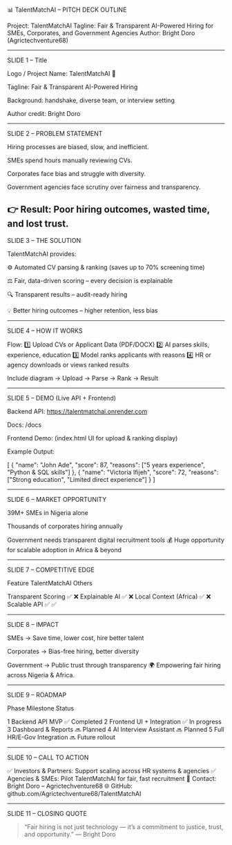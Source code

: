 📊 TalentMatchAI – PITCH DECK OUTLINE 

Project: TalentMatchAI
Tagline: Fair & Transparent AI-Powered Hiring for SMEs, Corporates, and Government Agencies
Author: Bright Doro (Agrictechventure68)


---

SLIDE 1 – Title

Logo / Project Name: TalentMatchAI 🎯

Tagline: Fair & Transparent AI-Powered Hiring

Background: handshake, diverse team, or interview setting

Author credit: Bright Doro



---

SLIDE 2 – PROBLEM STATEMENT

Hiring processes are biased, slow, and inefficient.

SMEs spend hours manually reviewing CVs.

Corporates face bias and struggle with diversity.

Government agencies face scrutiny over fairness and transparency.


👉 Result: Poor hiring outcomes, wasted time, and lost trust.
---

SLIDE 3 – THE SOLUTION 

TalentMatchAI provides:

⚙ Automated CV parsing & ranking (saves up to 70% screening time)

⚖ Fair, data-driven scoring – every decision is explainable

🔍 Transparent results – audit-ready hiring

💡 Better hiring outcomes – higher retention, less bias

---

SLIDE 4 – HOW IT WORKS 

Flow:
1️⃣ Upload CVs or Applicant Data (PDF/DOCX)
2️⃣ AI parses skills, experience, education
3️⃣ Model ranks applicants with reasons
4️⃣ HR or agency downloads or views ranked results

Include diagram → Upload → Parse → Rank → Result


---

SLIDE 5 – DEMO (Live API + Frontend)

Backend API: https://talentmatchai.onrender.com

Docs: /docs

Frontend Demo: (index.html UI for upload & ranking display)


Example Output:

[
  {
    "name": "John Ade",
    "score": 87,
    "reasons": ["5 years experience", "Python & SQL skills"]
  },
  {
    "name": "Victoria Ifijeh",
    "score": 72,
    "reasons": ["Strong education", "Limited direct experience"]
  }
]


---

SLIDE 6 – MARKET OPPORTUNITY 

39M+ SMEs in Nigeria alone

Thousands of corporates hiring annually

Government needs transparent digital recruitment tools
💰 Huge opportunity for scalable adoption in Africa & beyond

---

SLIDE 7 – COMPETITIVE EDGE 

Feature	TalentMatchAI	Others

Transparent Scoring	✅	❌
Explainable AI	✅	❌
Local Context (Africa)	✅	❌
Scalable API	✅	✅



---

SLIDE 8 – IMPACT 

SMEs → Save time, lower cost, hire better talent

Corporates → Bias-free hiring, better diversity

Government → Public trust through transparency
🌍 Empowering fair hiring across Nigeria & Africa.



---

SLIDE 9 – ROADMAP 

Phase	Milestone	Status

1	Backend API MVP	✅ Completed
2	Frontend UI + Integration	✅ In progress
3	Dashboard & Reports	🔜 Planned
4	AI Interview Assistant	🔜 Planned
5	Full HR/E-Gov Integration	🔜 Future rollout

---

SLIDE 10 – CALL TO ACTION 

✅ Investors & Partners: Support scaling across HR systems & agencies
✅ Agencies & SMEs: Pilot TalentMatchAI for fair, fast recruitment
📧 Contact: Bright Doro – Agrictechventure68
🌐 GitHub: github.com/Agrictechventure68/TalentMatchAI


---

SLIDE 11 – CLOSING QUOTE 

> “Fair hiring is not just technology — it’s a commitment to justice, trust, and opportunity.”
— Bright Doro